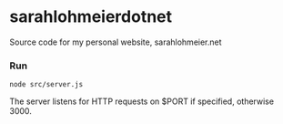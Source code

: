 # sarahlohmeierdotnet
Source code for my personal website, sarahlohmeier.net


### Run
`node src/server.js`

The server listens for HTTP requests on $PORT if specified, otherwise 3000.
